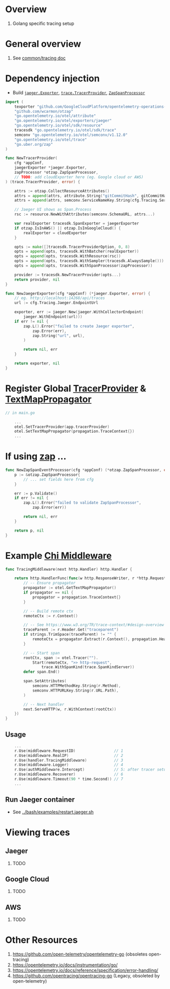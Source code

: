 # Overview
1. Golang specific tracing setup


# General overview
1. See [common/tracing doc](../common/observability/tracing.md)


# Dependency injection
- Build [`jaeger.Exporter`](https://pkg.go.dev/go.opentelemetry.io/otel/exporters/jaeger#Exporter), [`trace.TracerProvider`](https://pkg.go.dev/go.opentelemetry.io/otel/trace#TracerProvider), [`ZapSpanProcessor`](https://pkg.go.dev/github.com/wcarmon/otzap#ZapSpanProcessor)
```go
import (
    texporter "github.com/GoogleCloudPlatform/opentelemetry-operations-go/exporter/trace"
    "github.com/wcarmon/otzap"
    "go.opentelemetry.io/otel/attribute"
    "go.opentelemetry.io/otel/exporters/jaeger"
    "go.opentelemetry.io/otel/sdk/resource"
    tracesdk "go.opentelemetry.io/otel/sdk/trace"
    semconv "go.opentelemetry.io/otel/semconv/v1.12.0"
    "go.opentelemetry.io/otel/trace"
    "go.uber.org/zap"
)

func NewTracerProvider(
    cfg *appConf,
    jaegerExporter *jaeger.Exporter,
    zapProcessor *otzap.ZapSpanProcessor,
    // TODO: add cloudExporter here (eg. Google cloud or AWS)
) (trace.TracerProvider, error) {

    attrs := otzap.CollectResourceAttributes()
    attrs = append(attrs, attribute.String("gitCommitHash", gitCommitHash)) // See ./git_version_info.md
    attrs = append(attrs, semconv.ServiceNameKey.String(cfg.Tracing.ServiceName))

    // Jaeger UI shows as Span.Process
    rsc := resource.NewWithAttributes(semconv.SchemaURL, attrs...)

    var realExporter tracesdk.SpanExporter = jaegerExporter
    if otzap.IsInAWS() || otzap.IsInGoogleCloud() {
        realExporter = cloudExporter
    }

    opts := make([]tracesdk.TracerProviderOption, 0, 8)
    opts = append(opts, tracesdk.WithBatcher(realExporter))
    opts = append(opts, tracesdk.WithResource(rsc))
    opts = append(opts, tracesdk.WithSampler(tracesdk.AlwaysSample())) // TODO: tune to meet your requirements
    opts = append(opts, tracesdk.WithSpanProcessor(zapProcessor))

    provider := tracesdk.NewTracerProvider(opts...)
    return provider, nil
}

func NewJaegerExporter(cfg *appConf) (*jaeger.Exporter, error) {
    // eg. http://localhost:14268/api/traces
    url := cfg.Tracing.Jaeger.EndpointUrl

    exporter, err := jaeger.New(jaeger.WithCollectorEndpoint(
        jaeger.WithEndpoint(url)))
    if err != nil {
        zap.L().Error("failed to create Jaeger exporter",
            zap.Error(err),
            zap.String("url", url),
        )

        return nil, err
    }

    return exporter, nil
}
```


# Register Global [TracerProvider](https://pkg.go.dev/go.opentelemetry.io/otel/trace#TracerProvider) & [TextMapPropagator](https://pkg.go.dev/go.opentelemetry.io/otel/propagation#TextMapPropagator)
```go
// in main.go

    ...
    otel.SetTracerProvider(app.tracerProvider)
    otel.SetTextMapPropagator(propagation.TraceContext{})
    ...
```


# If using [zap](./logging.zap.md) ...
```go
func NewZapSpanEventProcessor(cfg *appConf) (*otzap.ZapSpanProcessor, error) {
    p := &otzap.ZapSpanProcessor{
        // ... set fields here from cfg
    }

    err := p.Validate()
    if err != nil {
        zap.L().Error("failed to validate ZapSpanProcessor",
            zap.Error(err))

        return nil, err
    }

    return p, nil
}
```


# Example [Chi Middleware](https://github.com/go-chi/chi)
```go
func TracingMiddleware(next http.Handler) http.Handler {

    return http.HandlerFunc(func(w http.ResponseWriter, r *http.Request) {
        // -- Ensure propagator
        propagator := otel.GetTextMapPropagator()
        if propagator == nil {
            propagator = propagation.TraceContext{}
        }

        // -- Build remote ctx
        remoteCtx := r.Context()

        // -- See https://www.w3.org/TR/trace-context/#design-overview
        traceParent := r.Header.Get("traceparent")
        if strings.TrimSpace(traceParent) != "" {
            remoteCtx = propagator.Extract(r.Context(), propagation.HeaderCarrier(r.Header))
        }

        // -- Start span
        rootCtx, span := otel.Tracer("").
            Start(remoteCtx, ">> http-request",
                trace.WithSpanKind(trace.SpanKindServer))
        defer span.End()

        span.SetAttributes(
            semconv.HTTPMethodKey.String(r.Method),
            semconv.HTTPURLKey.String(r.URL.Path),
    	)

		// -- Next handler
		next.ServeHTTP(w, r.WithContext(rootCtx))
	})
}
```

## Usage
```go
    ...
	r.Use(middleware.RequestID)                 // 1
	r.Use(middleware.RealIP)                    // 2
	r.Use(handler.TracingMiddleware)            // 3
	r.Use(middleware.Logger)                    // 4
	r.Use(authMiddleware.Intercept)             // 5: after tracer setup
	r.Use(middleware.Recoverer)                 // 6
	r.Use(middleware.Timeout(90 * time.Second)) // 7
    ...
```

## Run Jaeger container
- See [../bash/examples/restart.jaeger.sh](https://github.com/wcarmon/docs/blob/main/bash/examples/restart.jaeger.sh)



# Viewing traces

## Jaeger
1. TODO


## Google Cloud
1. TODO


## AWS
1. TODO


# Other Resources
1. https://github.com/open-telemetry/opentelemetry-go (obsoletes open-tracing)
1. https://opentelemetry.io/docs/instrumentation/go/
1. https://opentelemetry.io/docs/reference/specification/error-handling/
1. https://github.com/opentracing/opentracing-go (Legacy, obsoleted by open-telemetry)
